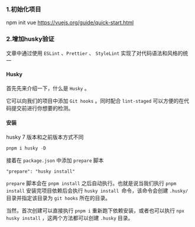### 1.初始化项目

npm init vue https://vuejs.org/guide/quick-start.html

### 2.增加husky验证

文章中通过使用 `ESLint` 、`Prettier` 、 `StyleLint` 实现了对代码语法和风格的统一

#### Husky

首先先来介绍一下，什么是 `Husky` 。

它可以向我们的项目中添加 `Git hooks` 。同时配合 `lint-staged` 可以方便的在代码提交前进行你想要的检测。

#### 安装

husky 7 版本和之前版本方式不同

```js
pnpm i husky -D
```

接着在 `package.json` 中添加 `prepare` 脚本

```shell
"prepare": "husky install"
```

`prepare` 脚本会在 `pnpm install` 之后自动执行。也就是说当我们执行 `pnpm install` 安装完项目依赖后会执行 `husky install `命令，该命令会创建 `.husky/` 目录并指定该目录为 `git hooks` 所在的目录。

当然，首次创建可以直接执行 `pnpm i` 重新跑下依赖安装，或者也可以执行 `npx husky install` ，这两个方法都可以创建 `.husky` 目录。
